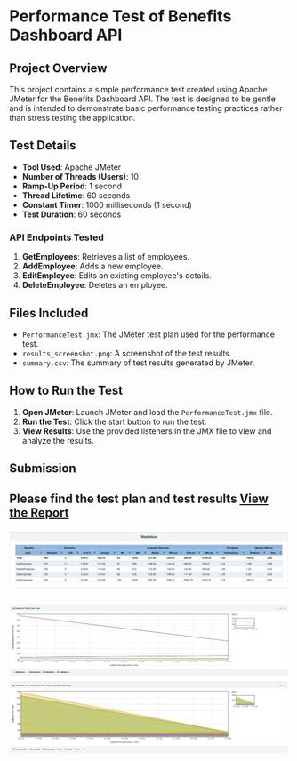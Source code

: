 # Performance Test of Benefits Dashboard API

## Project Overview
This project contains a simple performance test created using Apache JMeter for the Benefits Dashboard API. The test is designed to be gentle and is intended to demonstrate basic performance testing practices rather than stress testing the application.

## Test Details
- **Tool Used**: Apache JMeter
- **Number of Threads (Users)**: 10
- **Ramp-Up Period**: 1 second
- **Thread Lifetime**: 60 seconds
- **Constant Timer**: 1000 milliseconds (1 second)
- **Test Duration**: 60 seconds

### API Endpoints Tested
1. **GetEmployees**: Retrieves a list of employees.
2. **AddEmployee**: Adds a new employee.
3. **EditEmployee**: Edits an existing employee's details.
4. **DeleteEmployee**: Deletes an employee.

## Files Included
- `PerformanceTest.jmx`: The JMeter test plan used for the performance test.
- `results_screenshot.png`: A screenshot of the test results.
- `summary.csv`: The summary of test results generated by JMeter.

## How to Run the Test
1. **Open JMeter**: Launch JMeter and load the `PerformanceTest.jmx` file.
2. **Run the Test**: Click the start button to run the test.
3. **View Results**: Use the provided listeners in the JMX file to view and analyze the results.

## Submission
Please find the test plan and test results [View the Report](https://github.com/sherkepriya89/BenefitsDashboardPerformanceTest/blob/main/TestResults/report/index.html)
---
![](Statistics.png)

![](ResponseTime.png)
